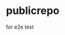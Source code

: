# publicrepo
for e2e test






























































































































































































































































































































































































































































































































































































































































































































































































































































































































































































































































































































































































































































































































































































































































































































































































































































































































































































































































































































































































































































































































































































































































































































































































































































































































































































